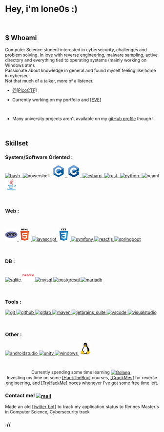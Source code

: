 # Hey, i'm lone0s :) 
<br />

## $ Whoami <br />
Computer Science student interested in cybersecurity, challenges and problem solving.
In love with reverse engineering, malware sampling, active directory and everything tied to operating systems (mainly working on Windows atm).<br />
Passionate about knowledge in general and found myself feeling like home in cybersec. <br />
Not that much of a talker, more of a listener.
<br />

- [@[PicoCTF]](https://play.picoctf.org/users/lone0s)

- Currently working on my portfolio and [[EVE]](https://github.com/lone0s/Eve)
<br />

- Many university projects aren't available on my [gitHub profile](https://github.com/lone0s?tab=repositories) though !
<br />

## Skillset
### System/Software Oriented : 
<p align="justify"> 
<a href="https://www.gnu.org/software/bash/" target="_blank" rel="noreferrer"> 
<img src="https://www.vectorlogo.zone/logos/gnu_bash/gnu_bash-icon.svg" alt="bash" width="40" height="40"/> 
</a> 
<img src="https://www.cloudsma.com/wp-content/uploads/2018/05/powershell-e1525794127153.png" alt="powershell" width="40" height="40"/> 
<a href="https://www.cprogramming.com/" target="_blank" rel="noreferrer"> 
<img src="https://raw.githubusercontent.com/devicons/devicon/master/icons/c/c-original.svg" alt="c" width="40" height="40"/> 
</a> 
<a href="https://www.w3schools.com/cpp/" target="_blank" rel="noreferrer"> 
<img src="https://raw.githubusercontent.com/devicons/devicon/master/icons/cplusplus/cplusplus-original.svg" alt="cplusplus" width="40" height="40"/>
</a>
<a href="https://learn.microsoft.com/fr-fr/dotnet/csharp/" target="_blank" rel="noreferrer"> 
<img src="https://upload.wikimedia.org/wikipedia/commons/thumb/b/bd/Logo_C_sharp.svg/1200px-Logo_C_sharp.svg.png" alt="csharp" width="40" height="40"/> 
</a> 
<a href="https://www.rust-lang.org/fr" target="_blank" rel="noreferrer"> 
<img src="https://upload.wikimedia.org/wikipedia/commons/2/20/Rustacean-orig-noshadow.svg" alt="rust" width="40" height="40"/> 
</a>  
<a href="https://www.python.org/" target="_blank" rel="noreferrer"> 
<img src="https://upload.wikimedia.org/wikipedia/commons/thumb/c/c3/Python-logo-notext.svg/2048px-Python-logo-notext.svg.png" alt="python" width="40" height="40"/> 
</a> 
<img src="https://cdn.jsdelivr.net/gh/devicons/devicon/icons/ocaml/ocaml-original-wordmark.svg" alt="ocaml" width="40" height="40"/> 
</a>
<a href="https://www.java.com" target="_blank" rel="noreferrer"> 
<img src="https://raw.githubusercontent.com/devicons/devicon/master/icons/java/java-original.svg" alt="java" width="40" height="40"/> 
</a> 
</p>
<br />


### Web :
<br />
<p align ="justify">
<a href="https://www.php.net" target="_blank" rel="noreferrer"> 
<img src="https://raw.githubusercontent.com/devicons/devicon/master/icons/php/php-original.svg" alt="php" width="40" height="40"/> 
</a> 
<a href="https://www.w3.org/html/" target="_blank" rel="noreferrer"> 
<img src="https://raw.githubusercontent.com/devicons/devicon/master/icons/html5/html5-original-wordmark.svg" alt="html5" width="40" height="40"/> 
</a> 
<a href="https://developer.mozilla.org/fr/docs/Web/JavaScript" target="_blank" rel="noreferrer"> 
<img src="https://upload.wikimedia.org/wikipedia/commons/6/6a/JavaScript-logo.png" alt="javascript" width="40" height="40"/> 
</a> 
<a href="https://www.w3schools.com/css/" target="_blank" rel="noreferrer"> 
<img src="https://raw.githubusercontent.com/devicons/devicon/master/icons/css3/css3-original-wordmark.svg" alt="css3" width="40" height="40"/> 
</a> 
<a href="https://symfony.com/" target="_blank" rel="noreferrer"> 
<img src="https://cdn.worldvectorlogo.com/logos/symfony.svg" alt="symfony" width="40" height="40"/> 
</a> 
<a href="https://fr.reactjs.org/" target="_blank" rel="noreferrer"> 
<img src="https://upload.wikimedia.org/wikipedia/commons/thumb/4/4a/Font_Awesome_5_brands_react.svg/1200px-Font_Awesome_5_brands_react.svg.png" alt="reactjs" width="40" height="40"/> 
</a> 
<a href="https://spring.io/" target="_blank" rel="noreferrer"> 
<img src="https://upload.wikimedia.org/wikipedia/commons/thumb/4/44/Spring_Framework_Logo_2018.svg/1200px-Spring_Framework_Logo_2018.svg.png" alt="springboot" width="140" height="40"/> 
</a> 
</p>
<br />

### DB : 
<p align = "justify">
<a href="https://www.sqlite.org/" target="_blank" rel="noreferrer"> 
<img src="https://www.vectorlogo.zone/logos/sqlite/sqlite-icon.svg" alt="sqlite" width="40" height="40"/> 
</a> 
<a href="https://www.oracle.com/" target="_blank" rel="noreferrer"> 
<img src="https://raw.githubusercontent.com/devicons/devicon/master/icons/oracle/oracle-original.svg" alt="oracle" width="40" height="40"/> 
</a> 
<a href="https://www.mysql.com/fr/" target="_blank" rel="noreferrer"> 
<img src="https://icons-for-free.com/iconfiles/png/512/development+logo+mysql+icon-1320184807686758112.png" alt="mysql" width="40" height="40"/> 
</a> 
<a href="https://www.postgresql.org/" target="_blank" rel="noreferrer"> 
<img src="https://upload.wikimedia.org/wikipedia/commons/thumb/2/29/Postgresql_elephant.svg/1200px-Postgresql_elephant.svg.png" alt="postgresql" width="40" height="40"/> 
</a>
<a href="https://mariadb.org/" target="_blank" rel="noreferrer"> 
<img src="https://mariadb.com/wp-content/uploads/2019/11/mariadb-logo-vert_blue-transparent.png" alt="mariadb" width="40" height="40"/> 
</a>
</p>
<br />

### Tools : 

<p align="justify">
<a href="https://git-scm.com/" target="_blank" rel="noreferrer"> 
<img src="https://www.vectorlogo.zone/logos/git-scm/git-scm-icon.svg" alt="git" width="40" height="40"/> 
</a> 
<a href="https://github.com/" target="_blank" rel="noreferrer"> 
<img src="https://github.githubassets.com/images/modules/logos_page/GitHub-Logo.png" alt="github" width="120" height="30"/> 
</a> 
<a href="https://about.gitlab.com/fr-fr/" target="_blank" rel="noreferrer"> 
<img src="https://upload.wikimedia.org/wikipedia/commons/thumb/e/e1/GitLab_logo.svg/2560px-GitLab_logo.svg.png" alt="gitlab" width="120" height="40"/> 
</a> 
<a href="https://maven.apache.org/" target="_blank" rel="noreferrer"> 
<img src="https://upload.wikimedia.org/wikipedia/commons/thumb/5/52/Apache_Maven_logo.svg/2560px-Apache_Maven_logo.svg.png" alt="maven" width="120" height="40"/> 
</a> 
<a href="https://www.jetbrains.com/fr-fr/" target="_blank" rel="noreferrer"> 
<img src="https://resources.jetbrains.com/storage/products/company/brand/logos/jb_beam.png" alt="jetbrains_suite" width="40" height="40"/> 
</a> 
<a href="https://code.visualstudio.com/" target="_blank" rel="noreferrer"> 
<img src="https://code.visualstudio.com/assets/images/code-stable.png" alt="vscode" width="40" height="40"/> 
</a> 
<a href="https://visualstudio.microsoft.com/fr/" target="_blank" rel="noreferrer"> 
<img src="https://upload.wikimedia.org/wikipedia/commons/thumb/2/2c/Visual_Studio_Icon_2022.svg/2048px-Visual_Studio_Icon_2022.svg.png" alt="visualstudio" width="40" height="40"/> 
</a> 
</p>
<br />

### Other :
<p align = "justify">
<a href="https://developer.android.com/studio" target="_blank" rel="noreferrer"> 
<img src="https://upload.wikimedia.org/wikipedia/commons/thumb/9/95/Android_Studio_Icon_3.6.svg/1900px-Android_Studio_Icon_3.6.svg.png" alt="androidstudio" width="40" height="40"/> 
</a> 
<a href="https://unity.com/fr" target="_blank" rel="noreferrer"> 
<img src="https://upload.wikimedia.org/wikipedia/commons/8/8a/Official_unity_logo.png" alt="unity" width="100" height="40"/> 
</a> 
<a href="https://www.microsoft.com/fr-fr/windows/" target="_blank" rel="noreferrer"> 
<img src="https://upload.wikimedia.org/wikipedia/commons/thumb/5/5f/Windows_logo_-_2012.svg/1024px-Windows_logo_-_2012.svg.png" alt="windows" width="40" height="40"/> 
</a> 
<a href="https://www.linux.org/" target="_blank" rel="noreferrer"> 
<img src="https://raw.githubusercontent.com/devicons/devicon/master/icons/linux/linux-original.svg" alt="linux" width="40" height="40"/> 
</a> 
</p>
<br />



<p align = "center">
Currently spending some time learning <a href = "https://docs.soliditylang.org/en/v0.8.15/" target = "blank" rel = "noreferrer"> <img src = "https://go.dev/blog/go-brand/Go-Logo/PNG/Go-Logo_Blue.png" alt= "Golang" width = "40" height = "40" align = "center"/> </a>. <br />
  Investing my time on some <a href = "https://academy.hackthebox.com/">[HackTheBox]</a> courses, <a href= https://crackmes.one/>[CrackMes]</a> for reverse engineering, and <a href = "https://tryhackme.com/">[TryHackMe]</a> boxes whenever I've got some free time left.
</p>

### Contact me! <a href="mailto: loneos1337@gmail.com" target="blank"><img align="center" src="https://upload.wikimedia.org/wikipedia/commons/thumb/4/4f/New-email-envelope-back-symbol-in-circular-outlined-button.svg/2048px-New-email-envelope-back-symbol-in-circular-outlined-button.svg.png" alt="mail" height="40" width="40" /></a>

<p align = "justify">
Made an old <a href = "https://twitter.com/StaticVoid_Bot">[twitter bot]</a> to track my application status to Rennes Master's in Computer Science, Cybersecurity track
</p>

### ://
